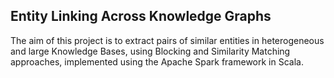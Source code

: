 ## Entity Linking Across Knowledge Graphs

The aim of this project is to extract pairs of similar entities in heterogeneous and large Knowledge Bases, using Blocking and Similarity Matching approaches, implemented using the Apache Spark framework in Scala.
